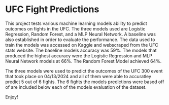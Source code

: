 # UFC Fight Predictions

This project tests various machine learning models ability to predict outcomes on fights in the UFC. The three models used are Logistic Regression, Random Forest, and a MLP Neural Network. A baseline was also established in order to evaluate the performance. The data used to train the models was accessed on Kaggle and webscraped from the UFC stats website. The baseline models accuracy was 59%. The models that produced the highest accuracy were the Logistic Regression and MLP Neural Network models at 66%. The Random Forest Model achieved 64%. 

The three models were used to predict the outcomes of the UFC 300 event that took place on 04/13/2024 and all of them were able to accuratley predict 5 out of 6 fights. The 6 fights the models predictions were based off of are included below each of the models evaluation of the dataset.

Enjoy!

